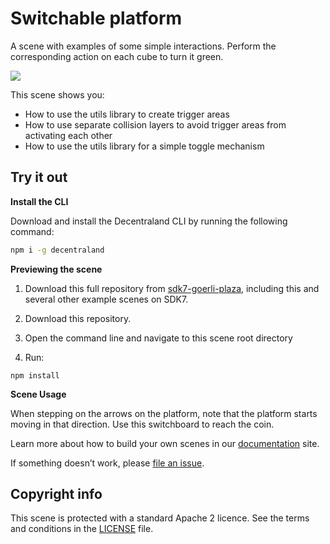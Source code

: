 # Switchable platform

A scene with examples of some simple interactions. Perform the corresponding action on each cube to turn it green.

![](screenshot/screenshot.png)

This scene shows you:

- How to use the utils library to create trigger areas
- How to use separate collision layers to avoid trigger areas from activating each other
- How to use the utils library for a simple toggle mechanism

## Try it out

**Install the CLI**

Download and install the Decentraland CLI by running the following command:

```bash
npm i -g decentraland
```

**Previewing the scene**

1. Download this full repository from [sdk7-goerli-plaza](https://github.com/decentraland/sdk7-goerli-plaza/tree/main), including this and several other example scenes on SDK7.
1. Download this repository.

2. Open the command line and navigate to this scene root directory

3. Run:

```
npm install
```


**Scene Usage**

When stepping on the arrows on the platform, note that the platform starts moving in that direction. Use this switchboard to reach the coin.

Learn more about how to build your own scenes in our [documentation](https://docs.decentraland.org/) site.

If something doesn’t work, please [file an issue](https://github.com/decentraland-scenes/Awesome-Repository/issues/new).

## Copyright info

This scene is protected with a standard Apache 2 licence. See the terms and conditions in the [LICENSE](/LICENSE) file.
